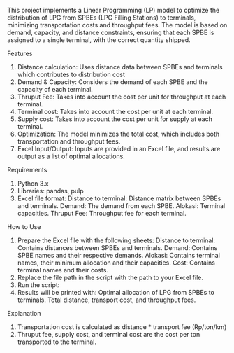 This project implements a Linear Programming (LP) model to optimize the distribution of LPG from SPBEs (LPG Filling Stations) to terminals, minimizing transportation costs and throughput fees. The model is based on demand, capacity, and distance constraints, ensuring that each SPBE is assigned to a single terminal, with the correct quantity shipped.

Features
1. Distance calculation: Uses distance data between SPBEs and terminals which contributes to distribution cost
2. Demand & Capacity: Considers the demand of each SPBE and the capacity of each terminal.
3. Thruput Fee: Takes into account the cost per unit for throughput at each terminal.
4. Terminal cost: Takes into account the cost per unit at each terminal.
5. Supply cost: Takes into account the cost per unit for supply at each terminal.
6. Optimization: The model minimizes the total cost, which includes both transportation and throughput fees.
7. Excel Input/Output: Inputs are provided in an Excel file, and results are output as a list of optimal allocations.

Requirements
1. Python 3.x
2. Libraries: pandas, pulp
3. Excel file format:
Distance to terminal: Distance matrix between SPBEs and terminals.
Demand: The demand from each SPBE.
Alokasi: Terminal capacities.
Thruput Fee: Throughput fee for each terminal.

How to Use
1. Prepare the Excel file with the following sheets:
Distance to terminal: Contains distances between SPBEs and terminals.
Demand: Contains SPBE names and their respective demands.
Alokasi: Contains terminal names, their minimum allocation and their capacities.
Cost: Contains terminal names and their costs.
2. Replace the file path in the script with the path to your Excel file.
3. Run the script:
4. Results will be printed with:
Optimal allocation of LPG from SPBEs to terminals.
Total distance, transport cost, and throughput fees.

Explanation
1. Transportation cost is calculated as distance * transport fee (Rp/ton/km)
2. Thruput fee, supply cost, and terminal cost are the cost per ton transported to the terminal.
